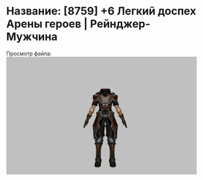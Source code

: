 # Название: [8759] +6 Легкий доспех Арены героев | Рейнджер-Мужчина

Просмотр файла:
![p020031.png](p020031.png)